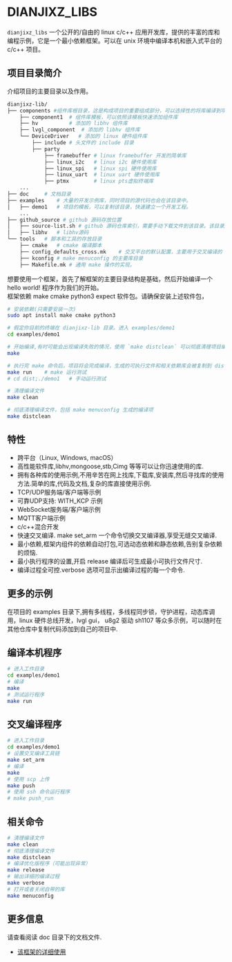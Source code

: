 # DIANJIXZ_LIBS

`dianjixz_libs` 一个公开的/自由的 linux c/c++ 应用开发库，提供的丰富的库和编程示例，它是一个最小依赖框架。可以在 unix 环境中编译本机和嵌入式平台的 c/c++ 项目。

## 项目目录简介

介绍项目的主要目录以及作用。

``` bash
dianjixz-lib/
├── components #组件库根目录，这是构成项目的重要组成部分，可以选择性的将库编译到项目中去，从而达到最小依赖和最小可执行文件体积。
    ├── component1  # 组件库模板，可以依照该模板快速添加组件库
    ├── hv          # 添加的 libhv 组件库
    ├── lvgl_component  # 添加的 libhv 组件库
    └── DeviceDriver   # 添加的 linux 硬件组件库
        ├── include # 头文件的 include 目录
        ├── party
            ├── framebuffer # linux framebuffer 开发的简单库
            ├── linux_i2c   # linux i2c 硬件使用库
            ├── linux_spi   # linux spi 硬件使用库
            ├── linux_uart  # linux uart 硬件使用库
            ├── ptmx        # linux pts虚拟终端库
    ...
├── doc     # 文档目录
├── examples    # 大量的开发示例库，同时项目的源代码也会在该目录中。
│   ├── demo1   # 项目的模板，可以复制该目录，快速建立一个开发工程。
    ...
├── github_source # github 源码存放位置
│   ├── source-list.sh # github 源码仓库索引，需要手动下载文件到该目录。该目录除了 source-list.sh 文件外，其他的文件不会被纳入仓库的记录范围。
│   ├── libhv   # libhv源码
└── tools   # 脚本和工具的存放目录
    ├── cmake   # cmake 编译脚本
    ├── config_defaults_cross.mk    # 交叉平台的默认配置，主要用于交叉编译的 sdk 设置。
    ├── kconfig # make menuconfig 的主要库目录
    ├── Makefile.mk # 通用 make 操作的实现。
```

想要使用一个框架，首先了解框架的主要目录结构是基础，然后开始编译一个 hello world! 程序作为我们的开始。  
框架依赖 make cmake python3 expect 软件包。请确保安装上述软件包，
``` bash
# 安装依赖(只需要安装一次)
sudo apt install make cmake python3

# 假定你目前的终端在 dianjixz-lib 目录。进入 examples/demo1
cd examples/demo1

# 开始编译,有时可能会出现编译失败的情况，使用 `make distclean` 可以彻底清理项目编译文件。
make

# 执行完 make 命令后，项目将会完成编译，生成的可执行文件和相关依赖库会被复制到 dist 目录向。可以选择 make 运行或者手动运行
make run    # make 运行测试
# cd dist;./demo1   # 手动运行测试

# 清理编译文件
make clean

# 彻底清理编译文件，包括 make menuconfig 生成的编译项
make distclean
```

## 特性

- 跨平台（Linux, Windows, macOS）
- 高性能软件库,libhv,mongoose,stb,Cimg 等等可以让你迅速使用的库.
- 拥有各种库的使用示例,不用辛苦在网上找库,下载库,安装库,然后寻找库的使用方法.简单的库,代码及文档,复杂的库直接使用示例.
- TCP/UDP服务端/客户端等示例
- 可靠UDP支持: WITH_KCP 示例
- WebSocket服务端/客户端示例
- MQTT客户端示例
- c/c++混合开发
- 快速交叉编译. make set_arm 一个命令切换交叉编译器,享受无缝交叉编译.
- 最小依赖,框架内组件的依赖自动打包,可选动态依赖和静态依赖,告别复杂依赖的烦恼.
- 最小执行程序的设置,开启 release 编译后可生成最小可执行文件尺寸.
- 编译过程全可控.verbose 选项可显示出编译过程的每一个命令. 


## 更多的示例

在项目的 examples 目录下,拥有多线程，多线程同步锁，守护进程，动态库调用，linux 硬件总线开发，lvgl gui， u8g2 驱动 sh1107 等众多示例，可以随时在其他仓库中复制代码添加到自己的项目中.

## 编译本机程序
``` bash
# 进入工作目录
cd examples/demo1
# 编译
make
# 测试运行程序
make run
```

## 交叉编译程序
``` bash
# 进入工作目录
cd examples/demo1
# 设置交叉编译工具链
make set_arm
# 编译
make
# 使用 scp 上传 
make push
# 使用 ssh 命令运行程序
# make push_run
```
## 相关命令
``` bash
# 清理编译文件
make clean
# 彻底清理编译文件
make distclean
# 编译优化版程序（可能出现异常）
make release
# 输出详细的编译过程
make verbose
# 打开或者关闭自带的库
make menuconfig
```

## 更多信息

请查看阅读 doc 目录下的文档文件.
- [该框架的详细使用](./assets/README.md)